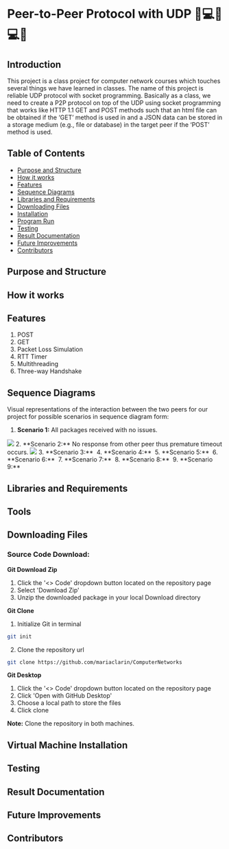 # Peer-to-Peer Protocol with UDP 👥💻🤝💻👥
## Introduction
This project is a class project for computer network courses which touches several things we have learned in classes. The name of this project is reliable UDP protocol with socket programming. Basically as a class, we need to create a P2P protocol on top of the UDP using socket programming that works like HTTP 1.1 GET and POST methods such that an html file can be obtained if the ‘GET’ method is used in and a JSON data can be stored in a storage medium (e.g., file or database) in the target peer if the ‘POST’ method is used. 

## Table of Contents
- [Purpose and Structure](#purpose-and-structure)
- [How it works](#how-it-works)
- [Features](#features)
- [Sequence Diagrams](#sequence-diagrams)
- [Libraries and Requirements](#libraries-and-requirements)
- [Downloading Files](#downloading-files)
- [Installation](#installation)
- [Program Run](#program-run)
- [Testing](#testing)
- [Result Documentation](#result-documentation)
- [Future Improvements](#future-improvements)
- [Contributors](#contributors)
## Purpose and Structure

## How it works

## Features
1. POST
2. GET 
3. Packet Loss Simulation
4. RTT Timer
5. Multithreading
6. Three-way Handshake

## Sequence Diagrams
Visual representations of the interaction between the two peers for our project for possible scenarios in sequence diagram form: </br>
1. **Scenario 1:** All packages received with no issues.
<img src="https://cdn.discordapp.com/attachments/1090244781155823697/1090290956328247367/Blank_diagram_3.png">
2. **Scenario 2:** No response from other peer thus premature timeout occurs.
<img src="https://cdn.discordapp.com/attachments/1090244781155823697/1092098536558047232/case_2.png">
3. **Scenario 3:**
<img src="">
4. **Scenario 4:**
<img src="">
5. **Scenario 5:**
<img src="">
6. **Scenario 6:**
<img src="">
7. **Scenario 7:**
<img src="">
8. **Scenario 8:**
<img src="">
9. **Scenario 9:**
<img src="">

## Libraries and Requirements
## Tools
## Downloading Files
### Source Code Download:

**Git Download Zip**
1. Click the '<> Code' dropdown button located on the repository page 
2. Select 'Download Zip' 
3. Unzip the downloaded package in your local Download directory

**Git Clone**
1. Initialize Git in terminal
```bash
git init
```
2. Clone the repository url
```bash
git clone https://github.com/mariaclarin/ComputerNetworks
```
**Git Desktop**
1. Click the '<> Code' dropdown button located on the repository page 
2. Click 'Open with GitHub Desktop'
3. Choose a local path to store the files
4. Click clone

**Note:** Clone the repository in both machines.

## Virtual Machine Installation
## Testing
## Result Documentation
## Future Improvements
## Contributors
